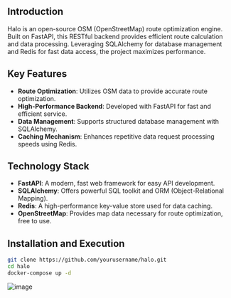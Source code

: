 ## Introduction

Halo is an open-source OSM (OpenStreetMap) route optimization engine. Built on FastAPI, this RESTful backend provides efficient route calculation and data processing. Leveraging SQLAlchemy for database management and Redis for fast data access, the project maximizes performance.

## Key Features

- **Route Optimization**: Utilizes OSM data to provide accurate route optimization.
- **High-Performance Backend**: Developed with FastAPI for fast and efficient service.
- **Data Management**: Supports structured database management with SQLAlchemy.
- **Caching Mechanism**: Enhances repetitive data request processing speeds using Redis.

## Technology Stack

- **FastAPI**: A modern, fast web framework for easy API development.
- **SQLAlchemy**: Offers powerful SQL toolkit and ORM (Object-Relational Mapping).
- **Redis**: A high-performance key-value store used for data caching.
- **OpenStreetMap**: Provides map data necessary for route optimization, free to use.

## Installation and Execution

```bash
git clone https://github.com/yourusername/halo.git
cd halo
docker-compose up -d
```

![image](https://github.com/f-lab-edu/Halo/assets/55977356/54fd747e-1cd2-4471-8dbd-02c9a985373e)

